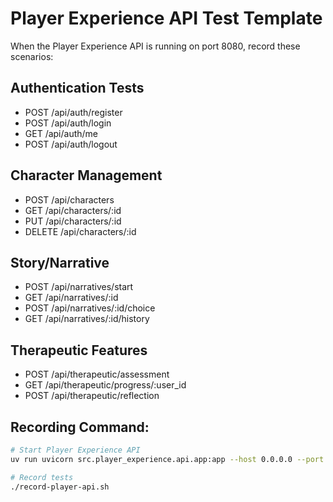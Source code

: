 # Player Experience API Test Template

When the Player Experience API is running on port 8080, record these scenarios:

## Authentication Tests
- POST /api/auth/register
- POST /api/auth/login
- GET /api/auth/me
- POST /api/auth/logout

## Character Management
- POST /api/characters
- GET /api/characters/:id
- PUT /api/characters/:id
- DELETE /api/characters/:id

## Story/Narrative
- POST /api/narratives/start
- GET /api/narratives/:id
- POST /api/narratives/:id/choice
- GET /api/narratives/:id/history

## Therapeutic Features
- POST /api/therapeutic/assessment
- GET /api/therapeutic/progress/:user_id
- POST /api/therapeutic/reflection

## Recording Command:
```bash
# Start Player Experience API
uv run uvicorn src.player_experience.api.app:app --host 0.0.0.0 --port 8080 &

# Record tests
./record-player-api.sh
```
